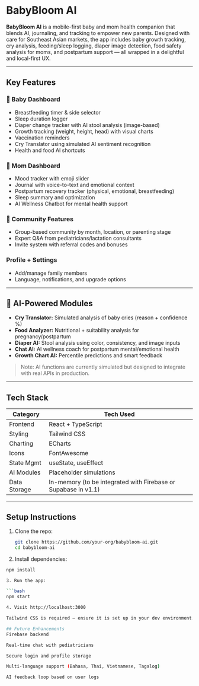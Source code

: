 # BabyBloom AI

**BabyBloom AI** is a mobile-first baby and mom health companion that blends AI, journaling, and tracking to empower new parents. Designed with care for Southeast Asian markets, the app includes baby growth tracking, cry analysis, feeding/sleep logging, diaper image detection, food safety analysis for moms, and postpartum support — all wrapped in a delightful and local-first UX.

---

##  Key Features

### 👶 Baby Dashboard
- Breastfeeding timer & side selector
- Sleep duration logger
- Diaper change tracker with AI stool analysis (image-based)
- Growth tracking (weight, height, head) with visual charts
- Vaccination reminders
- Cry Translator using simulated AI sentiment recognition
- Health and food AI shortcuts

### 👩 Mom Dashboard
- Mood tracker with emoji slider
- Journal with voice-to-text and emotional context
- Postpartum recovery tracker (physical, emotional, breastfeeding)
- Sleep summary and optimization
- AI Wellness Chatbot for mental health support

### 👥 Community Features
- Group-based community by month, location, or parenting stage
- Expert Q&A from pediatricians/lactation consultants
- Invite system with referral codes and bonuses

### Profile + Settings
- Add/manage family members
- Language, notifications, and upgrade options

---

## 🧠 AI-Powered Modules

- **Cry Translator:** Simulated analysis of baby cries (reason + confidence %)
- **Food Analyzer:** Nutritional + suitability analysis for pregnancy/postpartum
- **Diaper AI:** Stool analysis using color, consistency, and image inputs
- **Chat AI:** AI wellness coach for postpartum mental/emotional health
- **Growth Chart AI:** Percentile predictions and smart feedback

> Note: AI functions are currently simulated but designed to integrate with real APIs in production.

---

## Tech Stack

| Category      | Tech Used                    |
|---------------|------------------------------|
| Frontend      | React + TypeScript           |
| Styling       | Tailwind CSS                 |
| Charting      | ECharts                      |
| Icons         | FontAwesome                  |
| State Mgmt    | useState, useEffect          |
| AI Modules    | Placeholder simulations      |
| Data Storage  | In-memory (to be integrated with Firebase or Supabase in v1.1) |


---

## Setup Instructions

1. Clone the repo:
   ```bash
   git clone https://github.com/your-org/babybloom-ai.git
   cd babybloom-ai

2. Install dependencies:

```bash
npm install

3. Run the app:

```bash
npm start

4. Visit http://localhost:3000

Tailwind CSS is required — ensure it is set up in your dev environment.

## Future Enhancements
Firebase backend

Real-time chat with pediatricians

Secure login and profile storage

Multi-language support (Bahasa, Thai, Vietnamese, Tagalog)

AI feedback loop based on user logs


